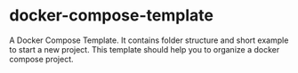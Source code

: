 # docker-compose-template
A Docker Compose Template. It contains folder structure and short example to start a new project. 
This template should help you to organize a docker compose project.  
